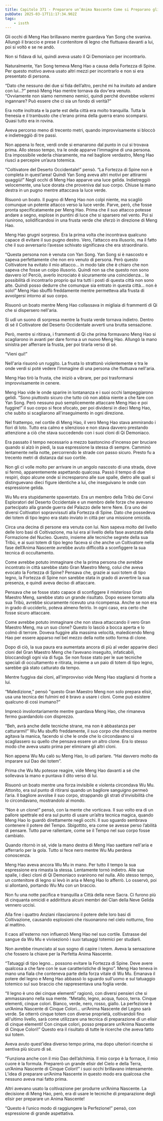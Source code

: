 ```yaml
---
title: Capitolo 371 - Preparare un’Anima Nascente Come si Preparano gli Elisir
pubDate: 2025-03-17T11:17:34.902Z
tags:
    - issth
---
```



Gli occhi di Meng Hao brillavano mentre guardava Yan Song che svaniva. Allungò il braccio e prese il contenitore di legno che fluttuava davanti a lui, poi si voltò e se ne andò.


Non si fidava di lui, quindi aveva usato il Qi Demoniaco per incontrarlo.


Naturalmente, Yan Song temeva Meng Hao a causa della Fortezza di Spine. Per questo motivo aveva usato altri mezzi per incontrarlo e non si era presentato di persona.


“Dato che nessuno dei due si fida dell’altro, perché mi ha invitato ad andare con lui…?” pensò Meng Hao mentre tornava da dov'era venuto. “Ovviamente non siamo nemmeno nemici, quindi perché dovrebbe volermi ingannare? Può essere che ci sia un fondo di verità?”


Era notte inoltrata e la parte est della città era molto tranquilla. Tutta la frenesia e il trambusto che c’erano prima della guerra erano scomparsi. Quasi tutto era in rovina.


Aveva percorso meno di trecento metri, quando improvvisamente si bloccò e indietreggiò di tre passi.


Non appena lo fece, verdi onde si emanarono dal punto in cui si trovava prima. Allo stesso tempo, tra le onde apparve l’immagine di una persona. Era impossibile vederla chiaramente, ma nel bagliore verdastro, Meng Hao riuscì a percepire un’aura totemica.


“Coltivatore del Deserto Occidentale!” pensò. “La Fortezza di Spine non è completa in quest’area! Quindi Yan Song aveva altri motivi per attirarmi quaggiù!” Negli occhi di Meng Hao apparve una luce gelida.
Indietreggiò velocemente, una luce dorata che proveniva dal suo corpo. Chiuse la mano destra in un pugno mentre attaccava la luce verde.


Risuonò un boato. Il pugno di Meng Hao non colpì niente, ma scagliò comunque un potente attacco verso la luce verde. Parve, però, che fosse pronta specificatamente per Meng Hao. Prima che il suo attacco potesse andare a segno, esplose in puntini di luce che si sparsero nel vento. Poi si riunirono, solidificandosi in una frusta verde che sferzò in direzione di Meng Hao.


Meng Hao grugnì sorpreso. Era la prima volta che incontrava qualcuno capace di evitare il suo pugno destro. Vero, l’attacco era illusorio, ma il fatto che il suo avversario l’avesse schivato significava che era straordinario.


“Questa persona non è venuta con Yan Song. Yan Song si è nascosto e sapeva perfettamente che non ero venuto di persona. Però questo Coltivatore ha evitato il mio attacco… in modo tale che è chiaro che non sapeva che fosse un colpo illusorio. Quindi non sa che questo non sono davvero io! Perciò, averlo incrociato è sicuramente una coincidenza… le possibilità di incontrarlo proprio qui tra tutti i posti di questa città non sono alte. Quindi posso dedurre che comunque sia entrato in questa città… non è solo!”
Meng Hao sbuffò freddamente mentre permetteva alla frusta di avvolgersi intorno al suo corpo.


Risuonò un boato mentre Meng Hao collassava in migliaia di frammenti di Qi che si dispersero nell'aria.


Si udì un suono di sorpresa mentre la frusta verde tornava indietro. Dentro di sé il Coltivatore del Deserto Occidentale avvertì una brutta sensazione.


Però, mentre si ritirava, i frammenti di Qi che prima formavano Meng Hao si scagliarono in avanti per dare forma a un nuovo Meng Hao. Allungò la mano sinistra per afferrare la frusta, per poi tirarla verso di sé.


“Vieni qui!”


Nell'aria risuonò un ruggito. La frusta lo strattonò violentemente e tra le onde verdi si poté vedere l’immagine di una persona che fluttuava nell'aria.


Meng Hao tirò la frusta, che iniziò a vibrare, per poi trasformarsi improvvisamente in cenere.


Meng Hao vide le onde sparire in lontananza e i suoi occhi lampeggiarono gelidi. “Sono piuttosto sicuro che tutto ciò non abbia niente a che fare con Yan Song. Però nessuno può semplicemente attaccare Meng Hao e poi fuggire!” il suo corpo si fece sfocato, per poi dividersi in dieci Meng Hao, che subito si scagliarono all'inseguimento in ogni direzione.


Nel frattempo, nel cortile di Meng Hao, il vero Meng Hao stava ammirando i fiori di loto. Tutto era calmo e silenzioso e non stava davvero prestando attenzione a ciò che stava succedendo con i suoi cloni di Qi Demoniaco.


Era passato il tempo necessario a mezzo bastoncino d’incenso per bruciare quando si alzò in piedi, la sua espressione la stessa di sempre. Camminò lentamente nella notte, percorrendo le strade con passo sicuro. Presto fu a trecento metri di distanza dal suo cortile.


Non gli ci volle molto per arrivare in un angolo nascosto di una strada, dove si fermò, apparentemente aspettando qualcosa. Passò il tempo di due respiri, dopo alcune onde si incresparono alle sue spalle, dietro alle quali si distinguevano dieci figure identiche a lui, che inseguivano le onde con espressione gelida.


Wu Mu era stupidamente spaventato. Era un membro della Tribù dei Corvi Esploratori del Deserto Occidentale e un membro delle forze che avevano partecipato alla grande guerra del Palazzo delle terre Nere. Era uno dei diversi Coltivatori sopravvissuti alla Fortezza di Spine. Dato che possedeva dei totem di tipo legno era stato inviato in città per una missione omicida.


Circa una decina di persone era venuta con lui. Non sapeva molto del livello delle loro basi di Coltivazione, ma lui era al livello della fase avanzata della Formazione del Nucleo. Questo, insieme alle tecniche segrete della sua Tribù, e ai suoi totem di tipo legno faceva sì che anche un Coltivatore nella fase dell’Anima Nascente avrebbe avuto difficoltà a sconfiggere la sua tecnica di occultamento.


Come avrebbe potuto immaginare che la prima persona che avrebbe incontrato in città sarebbe stato Gran Maestro Meng, colui che aveva evocato la Fortezza di Spine? Pensava che, grazie ai suoi totem di tipo legno, la Fortezza di Spine non sarebbe stata in grado di avvertire la sua presenza, e quindi aveva deciso di attaccare.


Pensava che se fosse stato capace di sconfiggere il misterioso Gran Maestro Meng, sarebbe stato un grande risultato. Dopo essere tornato alla sua Tribù, avrebbe sicuramente ricevuto una ricompensa.
Anche se non era in grado di ucciderlo, poteva almeno ferirlo. In ogni caso, era certo che fosse sicuro attaccare.


Come avrebbe potuto immaginare che non stava attaccando il vero Gran Maestro Meng, ma un suo clone? Questo lo lasciò a bocca aperta e lo colmò di terrore. Doveva fuggire alla massima velocità, maledicendo Meng Hao per essere apparso nel bel mezzo della notte sotto forma di clone.


Dopo di ciò, la sua paura era aumentata ancora di più al veder apparire dieci cloni del Gran Maestro Meng che l’avevano inseguito, infaticabili, bloccandogli ogni via di fuga. Se non fosse stato per le sue tecniche speciali di occultamento e ritirata, insieme a un paio di totem di tipo legno, sarebbe già stato catturato da tempo.


Mentre fuggiva dai cloni, all'improvviso vide Meng Hao stagliarsi di fronte a lui.


“Maledizione," pensò "questo Gran Maestro Meng non solo prepara elisir, usa una tecnica dei fulmini ed è bravo a usare i cloni. Come può esistere qualcuno di così inumano?”


Imprecò involontariamente mentre guardava Meng Hao, che rimaneva fermo guardandolo con disprezzo.


“Beh, avrà anche delle tecniche strane, ma non è abbastanza per catturarmi!” Wu Mu sbuffò freddamente, il suo corpo che sfrecciava mentre agitava la manica, facendo sì che le onde che lo circondavano si scagliassero su quello che pensava essere un altro clone. Era lo stesso modo che aveva usato prima per eliminare gli altri cloni.


Non appena Wu Mu calò su Meng Hao, lo udì parlare. “Hai davvero molto da imparare sul Dao dei totem”.


Prima che Wu Mu potesse reagire, vide Meng Hao davanti a sé che sollevava la mano e puntava il dito verso di lui.


Risuonò un boato mentre una forza invisibile e violenta circondava Wu Mu. Attonito, era sul punto di ritirarsi quando un bagliore sanguigno permeò l’aria. Il bagliore avvolse il suo corpo, strappando gli strati d’invisibilità che lo circondavano, mostrandolo al mondo.


“Non è un clone!” pensò, con la mente che vorticava. Il suo volto era di un pallore spettrale ed era sul punto di usare un’altra tecnica magica, quando Meng Hao lo guardò direttamente negli occhi. Il suo sguardo sembrava contenere il potere del Tempo. Sbigottito, era come se avesse perso l’abilità di pensare. Tutto parve rallentare, come se il Tempo nel suo corpo fosse cambiato.


Quando ritornò in sé, vide la mano destra di Meng Hao saettare nell'aria e afferrarlo per la gola. Tutto si fece nero mentre Wu Mu perdeva conoscenza.


Meng Hao aveva ancora Wu Mu in mano. Per tutto il tempo la sua espressione era rimasta la stessa.
Lentamente tornò indietro. Alle sue spalle, i dieci cloni di Qi Demoniaco svanirono nel nulla. Allo stesso tempo, un contenitore di legno si levò in aria e Meng Hao lo afferrò. Lo osservò, poi si allontanò, portando Wu Mu con un braccio.


Non fu una notte pacifica e tranquilla a Città della neve Sacra. Ci furono più di cinquanta omicidi e addirittura alcuni membri del Clan della Neve Gelida vennero uccisi.


Alla fine i quattro Anziani rilasciarono il potere delle loro basi di Coltivazione, causando esplosioni che risuonarono nel cielo notturno, fino al mattino.


Il caos all'esterno non influenzò Meng Hao nel suo cortile. Estrasse del sangue da Wu Mu e vivisezionò i suoi tatuaggi totemici per studiarli.


Non avrebbe rinunciato al suo sogno di capire i totem. Aveva la sensazione che fossero la chiave per la Perfetta Anima Nascente.


“Tatuaggi di tipo legno… possono evitare la Fortezza di Spine. Deve avere qualcosa a che fare con le sue caratteristiche di legno”. Meng Hao teneva in mano una fiala che conteneva parte della forza vitale di Wu Mu. Emanava il potere del legno e Meng Hao abbassò lo sguardo sull'uomo e sul tatuaggio totemico sul suo braccio che rappresentava una foglia verde.


“Il legno è uno dei cinque elementi” ragionò, con diversi pensieri che si ammassavano nella sua mente.
“Metallo, legno, acqua, fuoco, terra. Cinque elementi, cinque colori. Bianco, verde, nero, rosso, giallo. La perfezione è un’Anima Nascente di Cinque Colori… un’Anima Nascente del Legno sarà verde. Se otterrò cinque totem con diverse proprietà, coltivandoli fino all'ultimo livello, sarà come utilizzare una tecnica di preparazione di un elisir di cinque elementi! Con cinque colori, posso preparare un’Anima Nascente di Cinque Colori!” Questo era il risultato di tutte le ricerche che aveva fatto sui totem.


Aveva avuto quest’idea diverso tempo prima, ma dopo ulteriori ricerche si sentiva più sicuro di sé.


“Funziona anche con il mio Dao dell’alchimia. Il mio corpo è la fornace, il mio cuore è la formula. Preparerò un grande elisir del Cielo e della Terra, un’Anima Nascente di Cinque Colori!” i suoi occhi brillavano intensamente. L’idea di preparare un’Anima Nascente in questo modo era qualcosa che nessuno aveva mai fatto prima.


Altri avevano usato la coltivazione per produrre un’Anima Nascente. La decisione di Meng Hao, però, era di usare le tecniche di preparazione degli elisir per preparare un Anima Nascente!


“Questo è l’unico modo di raggiungere la Perfezione!” pensò, con espressione di grande aspettativa.                        


                                



